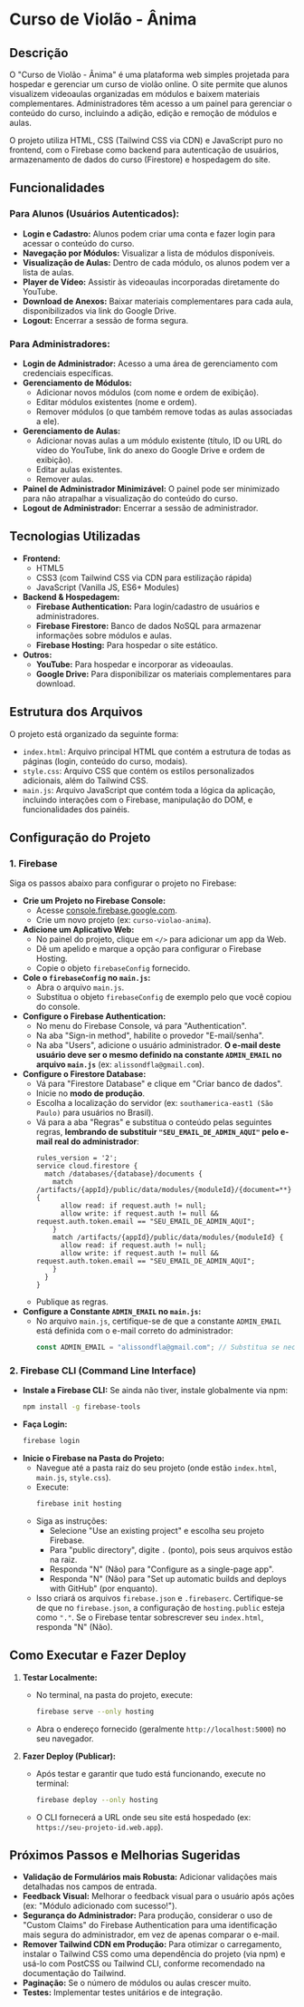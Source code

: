 # Curso de Violão - Ânima

## Descrição

O "Curso de Violão - Ânima" é uma plataforma web simples projetada para hospedar e gerenciar um curso de violão online. O site permite que alunos visualizem videoaulas organizadas em módulos e baixem materiais complementares. Administradores têm acesso a um painel para gerenciar o conteúdo do curso, incluindo a adição, edição e remoção de módulos e aulas.

O projeto utiliza HTML, CSS (Tailwind CSS via CDN) e JavaScript puro no frontend, com o Firebase como backend para autenticação de usuários, armazenamento de dados do curso (Firestore) e hospedagem do site.

## Funcionalidades

### Para Alunos (Usuários Autenticados):

- **Login e Cadastro:** Alunos podem criar uma conta e fazer login para acessar o conteúdo do curso.
- **Navegação por Módulos:** Visualizar a lista de módulos disponíveis.
- **Visualização de Aulas:** Dentro de cada módulo, os alunos podem ver a lista de aulas.
- **Player de Vídeo:** Assistir às videoaulas incorporadas diretamente do YouTube.
- **Download de Anexos:** Baixar materiais complementares para cada aula, disponibilizados via link do Google Drive.
- **Logout:** Encerrar a sessão de forma segura.

### Para Administradores:

- **Login de Administrador:** Acesso a uma área de gerenciamento com credenciais específicas.
- **Gerenciamento de Módulos:**
  - Adicionar novos módulos (com nome e ordem de exibição).
  - Editar módulos existentes (nome e ordem).
  - Remover módulos (o que também remove todas as aulas associadas a ele).
- **Gerenciamento de Aulas:**
  - Adicionar novas aulas a um módulo existente (título, ID ou URL do vídeo do YouTube, link do anexo do Google Drive e ordem de exibição).
  - Editar aulas existentes.
  - Remover aulas.
- **Painel de Administrador Minimizável:** O painel pode ser minimizado para não atrapalhar a visualização do conteúdo do curso.
- **Logout de Administrador:** Encerrar a sessão de administrador.

## Tecnologias Utilizadas

- **Frontend:**
  - HTML5
  - CSS3 (com Tailwind CSS via CDN para estilização rápida)
  - JavaScript (Vanilla JS, ES6+ Modules)
- **Backend & Hospedagem:**
  - **Firebase Authentication:** Para login/cadastro de usuários e administradores.
  - **Firebase Firestore:** Banco de dados NoSQL para armazenar informações sobre módulos e aulas.
  - **Firebase Hosting:** Para hospedar o site estático.
- **Outros:**
  - **YouTube:** Para hospedar e incorporar as videoaulas.
  - **Google Drive:** Para disponibilizar os materiais complementares para download.

## Estrutura dos Arquivos

O projeto está organizado da seguinte forma:

- `index.html`: Arquivo principal HTML que contém a estrutura de todas as páginas (login, conteúdo do curso, modais).
- `style.css`: Arquivo CSS que contém os estilos personalizados adicionais, além do Tailwind CSS.
- `main.js`: Arquivo JavaScript que contém toda a lógica da aplicação, incluindo interações com o Firebase, manipulação do DOM, e funcionalidades dos painéis.

## Configuração do Projeto

### 1. Firebase

Siga os passos abaixo para configurar o projeto no Firebase:

- **Crie um Projeto no Firebase Console:**
  - Acesse [console.firebase.google.com](https://console.firebase.google.com).
  - Crie um novo projeto (ex: `curso-violao-anima`).
- **Adicione um Aplicativo Web:**
  - No painel do projeto, clique em `</>` para adicionar um app da Web.
  - Dê um apelido e marque a opção para configurar o Firebase Hosting.
  - Copie o objeto `firebaseConfig` fornecido.
- **Cole o `firebaseConfig` no `main.js`:**
  - Abra o arquivo `main.js`.
  - Substitua o objeto `firebaseConfig` de exemplo pelo que você copiou do console.
- **Configure o Firebase Authentication:**
  - No menu do Firebase Console, vá para "Authentication".
  - Na aba "Sign-in method", habilite o provedor "E-mail/senha".
  - Na aba "Users", adicione o usuário administrador. **O e-mail deste usuário deve ser o mesmo definido na constante `ADMIN_EMAIL` no arquivo `main.js`** (ex: `alissondfla@gmail.com`).
- **Configure o Firestore Database:**
  - Vá para "Firestore Database" e clique em "Criar banco de dados".
  - Inicie no **modo de produção**.
  - Escolha a localização do servidor (ex: `southamerica-east1 (São Paulo)` para usuários no Brasil).
  - Vá para a aba "Regras" e substitua o conteúdo pelas seguintes regras, **lembrando de substituir `"SEU_EMAIL_DE_ADMIN_AQUI"` pelo e-mail real do administrador**:
    ```text
    rules_version = '2';
    service cloud.firestore {
      match /databases/{database}/documents {
        match /artifacts/{appId}/public/data/modules/{moduleId}/{document=**} {
          allow read: if request.auth != null;
          allow write: if request.auth != null && request.auth.token.email == "SEU_EMAIL_DE_ADMIN_AQUI";
        }
        match /artifacts/{appId}/public/data/modules/{moduleId} {
          allow read: if request.auth != null;
          allow write: if request.auth != null && request.auth.token.email == "SEU_EMAIL_DE_ADMIN_AQUI";
        }
      }
    }
    ```
  - Publique as regras.
- **Configure a Constante `ADMIN_EMAIL` no `main.js`:**
  - No arquivo `main.js`, certifique-se de que a constante `ADMIN_EMAIL` está definida com o e-mail correto do administrador:
    ```javascript
    const ADMIN_EMAIL = "alissondfla@gmail.com"; // Substitua se necessário
    ```

### 2. Firebase CLI (Command Line Interface)

- **Instale a Firebase CLI:** Se ainda não tiver, instale globalmente via npm:
  ```bash
  npm install -g firebase-tools
  ```
- **Faça Login:**
  ```bash
  firebase login
  ```
- **Inicie o Firebase na Pasta do Projeto:**
  - Navegue até a pasta raiz do seu projeto (onde estão `index.html`, `main.js`, `style.css`).
  - Execute:
    ```bash
    firebase init hosting
    ```
  - Siga as instruções:
    - Selecione "Use an existing project" e escolha seu projeto Firebase.
    - Para "public directory", digite `.` (ponto), pois seus arquivos estão na raiz.
    - Responda "N" (Não) para "Configure as a single-page app".
    - Responda "N" (Não) para "Set up automatic builds and deploys with GitHub" (por enquanto).
  - Isso criará os arquivos `firebase.json` e `.firebaserc`. Certifique-se de que no `firebase.json`, a configuração de `hosting.public` esteja como `"."`. Se o Firebase tentar sobrescrever seu `index.html`, responda "N" (Não).

## Como Executar e Fazer Deploy

1.  **Testar Localmente:**

    - No terminal, na pasta do projeto, execute:
      ```bash
      firebase serve --only hosting
      ```
    - Abra o endereço fornecido (geralmente `http://localhost:5000`) no seu navegador.

2.  **Fazer Deploy (Publicar):**
    - Após testar e garantir que tudo está funcionando, execute no terminal:
      ```bash
      firebase deploy --only hosting
      ```
    - O CLI fornecerá a URL onde seu site está hospedado (ex: `https://seu-projeto-id.web.app`).

## Próximos Passos e Melhorias Sugeridas

- **Validação de Formulários mais Robusta:** Adicionar validações mais detalhadas nos campos de entrada.
- **Feedback Visual:** Melhorar o feedback visual para o usuário após ações (ex: "Módulo adicionado com sucesso!").
- **Segurança do Administrador:** Para produção, considerar o uso de "Custom Claims" do Firebase Authentication para uma identificação mais segura do administrador, em vez de apenas comparar o e-mail.
- **Remover Tailwind CDN em Produção:** Para otimizar o carregamento, instalar o Tailwind CSS como uma dependência do projeto (via npm) e usá-lo com PostCSS ou Tailwind CLI, conforme recomendado na documentação do Tailwind.
- **Paginação:** Se o número de módulos ou aulas crescer muito.
- **Testes:** Implementar testes unitários e de integração.

